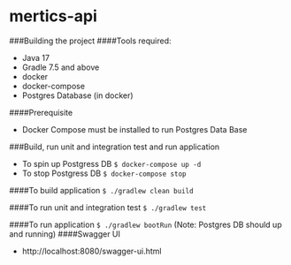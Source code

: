 # mertics-api
###Building the project
####Tools required:
* Java 17
* Gradle 7.5 and above
* docker
* docker-compose
* Postgres Database (in docker)

####Prerequisite
* Docker Compose must be installed to run Postgres Data Base

###Build, run unit and integration test and  run application
* To spin up Postgress DB `$ docker-compose up -d`
* To stop Postgress DB `$ docker-compose stop`

####To build application
`$ ./gradlew clean build`

####To run unit and integration test
`$ ./gradlew test`

####To run application
`$ ./gradlew bootRun` (Note: Postgres DB  should up and running)
####Swagger UI
* http://localhost:8080/swagger-ui.html



